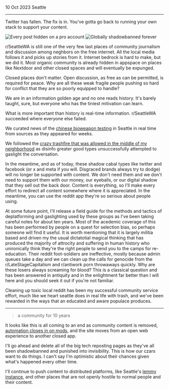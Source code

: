 10 Oct 2023 Seattle

---

Twitter has fallen.  The fix is in.  You've gotta go back to running your own stack to support your content.

![Every post hidden on a pro account](https://github.com/rattusrattus/rattusrattus/assets/4443403/39ba0de1-10ab-46dc-898e-adff9642d325)
![Globally shadowbanned forever](https://github.com/rattusrattus/rattusrattus/assets/4443403/f955b0ea-6d13-409e-abed-5e8fbc9b29d8)

r/SeattleWA is still one of the very few last places of community journalism and discussion among neghbors on the free internet.  All the local media follows it and picks up stories from it.  Internet bedrock is hard to make, but we did it.  Most organic community is already hidden in appspace on places like Nextdoor and other closed spaces and will eventually be expunged.

Closed places don't matter.  Open discussion, as free as can be permitted, is required for peace.  Why are all these weak fragile people pushing so hard for conflict that they are so poorly equipped to handle?

We are in an information golden age and no one reads history.  It's barely taught, sure, but everyone who has the tiniest mitivation can learn.

What is more important than history is real-time information.  r/SeattleWA succeeded where everyone else failed.

We curated news of the [chinese bioweapon testing](https://reddit.com/r/SeattleWA/comments/fblll2/omg_coronavirus_thread/) in Seattle in real time from sources as they appeared for weeks.

We followed the [crazy trashfire that was allowed in the middle of my neighborhood](https://reddit.com/r/SeattleWA/comments/h7fcu3/chaz_megathread/) as disinfo greater good types unsuccessfully attempted to gaslight the conversation.

In the meantime, and as of today, these shadow cabal types like twitter and facebook (or x and meta if you will.  Disgraced brands always try to dodge) will no longer be supported with content.  We don't need them and we don't need to support them with our money, our eyeballs, or our digital shadow that they sell out the back door.  Content is everything, so I'll make every effort to redirect all content somewhere where it is appreciated.  In the meantime, you can use the reddit app they're so serious about people using.

At some future point, I'll release a field guide for the methods and tactics of deplatforming and gaslighting used by these groups as I've been taking careful notes for about ten years.  Most of the acedemic coverage of this has been performed by people on a quest for selection bias, so perhaps someone will find it useful.  It is worth mentioning that it is largely militia based and driven my the usual dictatotial magical thinking that has produced the majority of attrocity and suffering in human history who unironically think they're the right people to send you to the camps for re-education.  Their reddit foot-soldiers are ineffective, mostly because admin queues take a day and we can clean up the calls for genocide from the r/LateStageCapitalism and r/antiwork porn throwaways quickly. Why are these losers always screaming for blood?  This is a classical question and has been answered in antiquity and in the enlightment far better than I will here and you should seek it out if you're not familiar.

Cleaning up toxic local reddit has been my successful community service effort, much like we heart seattle does in real life with trash, and we've been rewarded in the ways that an educated and aware populace produces.

---

> a community for 10 years

It looks like this is all coming to an end as community content is removed, [automation closes in on mods](https://www.reddit.com/r/modnews/comments/170o2zo/introducing_the_mod_monthly/), and the site moves from an open web experience to another closed app.  

I'll go ahead and delete all of the big tech reposting pages as they've all been shadowbanned and punished into invisibility.  This is how our czars want to do things.  I can't say I'm optimistic about their chances given what's happened every other time.

I'll continue to push content to distributed platforms, like Seattle's [lemmy instance](https://lemmy.world/c/seattle), and other places that are not openly hostile to normal people and their content.
